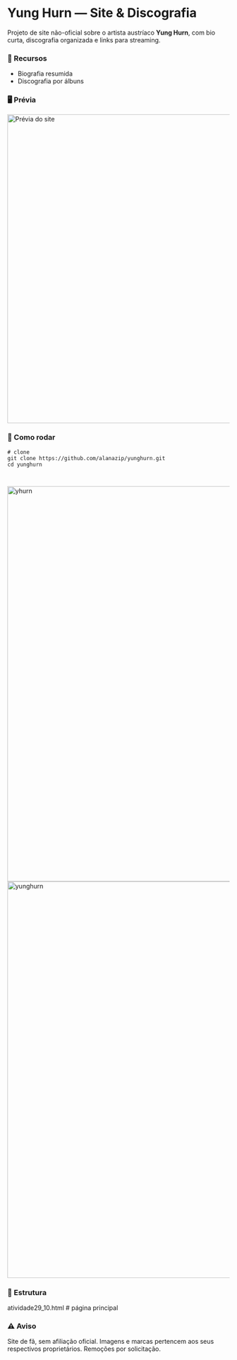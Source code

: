 <h1>Yung Hurn — Site & Discografia</h1>

<p>
  Projeto de site não-oficial sobre o artista austríaco <strong>Yung Hurn</strong>, 
  com bio curta, discografia organizada e links para streaming.
</p>

<h3>🔎 Recursos</h3>
<ul>
  <li>Biografia resumida</li>
  <li>Discografia por álbuns</li>
</ul>

<h3>🖥️ Prévia</h3>
<p>
  <img src="docs/preview.png" alt="Prévia do site" width="700">
</p>

<h3>🚀 Como rodar</h3>
<pre><code># clone
git clone https://github.com/alanazip/yunghurn.git
cd yunghurn

</code></pre>


<img width="1439" height="896" alt="yhurn" src="https://github.com/user-attachments/assets/b7a22bb6-2ce6-4cc4-976a-41acde9b88f3" />
<img width="1439" height="899" alt="yunghurn" src="https://github.com/user-attachments/assets/845a21d1-e671-4fc3-a7fd-ad161b5849ff" />


<h3>📁 Estrutura</h3>
atividade29_10.html     # página principal
</code></pre>


<h3>⚠️ Aviso</h3>
<p>
  Site de fã, sem afiliação oficial. Imagens e marcas pertencem aos seus respectivos proprietários.
  Remoções por solicitação.
</p>

